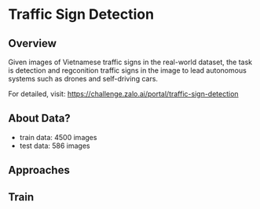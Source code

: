 # Traffic Sign Detection


## Overview
Given images of Vietnamese traffic signs in the real-world dataset, the task is detection and regconition traffic signs in the image to lead autonomous systems such as drones and self-driving cars.

For detailed, visit: https://challenge.zalo.ai/portal/traffic-sign-detection

## About Data?
- train data: 4500 images
- test data: 586 images

## Approaches

## Train
